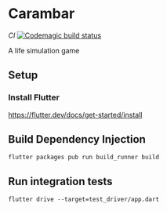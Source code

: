 # Carambar 
*CI* [![Codemagic build status](https://api.codemagic.io/apps/5c8453508441ea77dc8ddc6a/5c8453508441ea77dc8ddc69/status_badge.svg)](https://codemagic.io/apps/5c8453508441ea77dc8ddc6a/5c8453508441ea77dc8ddc69/latest_build)

A life simulation game

## Setup
### Install Flutter
https://flutter.dev/docs/get-started/install

## Build Dependency Injection
`flutter packages pub run build_runner build`

## Run integration tests
`flutter drive --target=test_driver/app.dart`
